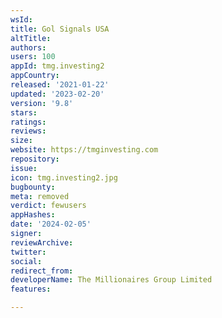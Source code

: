 ```yaml
---
wsId: 
title: Gol Signals USA
altTitle: 
authors: 
users: 100
appId: tmg.investing2
appCountry: 
released: '2021-01-22'
updated: '2023-02-20'
version: '9.8'
stars: 
ratings: 
reviews: 
size: 
website: https://tmginvesting.com
repository: 
issue: 
icon: tmg.investing2.jpg
bugbounty: 
meta: removed
verdict: fewusers
appHashes: 
date: '2024-02-05'
signer: 
reviewArchive: 
twitter: 
social: 
redirect_from: 
developerName: The Millionaires Group Limited
features: 

---
```


